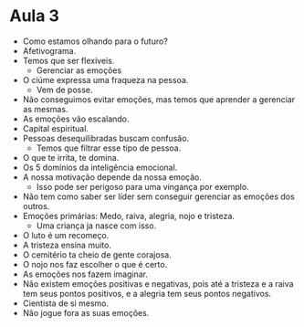 # Aula 3

* Como estamos olhando para o futuro?
* Afetivograma.
* Temos que ser flexíveis.
  * Gerenciar as emoções
* O ciúme expressa uma fraqueza na pessoa.
  * Vem de posse.
* Não conseguimos evitar emoções, mas temos que aprender a gerenciar as mesmas.
* As emoções vão escalando.
* Capital espiritual.
* Pessoas desequilibradas buscam confusão.
  * Temos que filtrar esse tipo de pessoa.
* O que te irrita, te domina.
* Os 5 domínios da inteligência emocional.
* A nossa motivação depende da nossa emoção.
  * Isso pode ser perigoso para uma vingança por exemplo.
* Não tem como saber ser líder sem conseguir gerenciar as emoções dos outros.
* Emoções primárias: Medo, raiva, alegria, nojo e tristeza.
  * Uma criança ja nasce com isso.
* O luto é um recomeço.
* A tristeza ensina muito.
* O cemitério ta cheio de gente corajosa.
* O nojo nos faz escolher o que é certo.
* As emoções nos fazem imaginar.
* Não existem emoções positivas e negativas, pois até a tristeza e a raiva tem seus pontos positivos, e a alegria tem seus pontos negativos.
* Cientista de si mesmo.
* Não jogue fora as suas emoções.